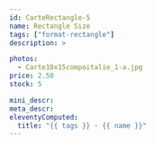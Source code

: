 ```yaml
---
id: CarteRectangle-5
name: Rectangle Size
tags: ["format-rectangle"]
description: >

photos:
  - Carte10x15compoitalie_1-a.jpg
price: 2.50
stock: 5

mini_descr:
meta_descr:
eleventyComputed:
  title: "{{ tags }} - {{ name }}"
---
```

